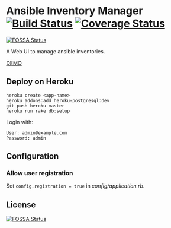 # Ansible Inventory Manager [![Build Status](https://travis-ci.org/pgolm/ansible-inventory-manager.png)](https://travis-ci.org/pgolm/ansible-inventory-manager) [![Coverage Status](https://coveralls.io/repos/pgolm/ansible-inventory-manager/badge.png?branch=master)](https://coveralls.io/r/pgolm/ansible-inventory-manager?branch=master)
[![FOSSA Status](https://app.fossa.io/api/projects/git%2Bgithub.com%2Fpgolm%2Fansible-inventory-manager.svg?type=shield)](https://app.fossa.io/projects/git%2Bgithub.com%2Fpgolm%2Fansible-inventory-manager?ref=badge_shield)

A Web UI to manage ansible inventories.

[DEMO](http://ansible-inventory-manager-demo.herokuapp.com/)

## Deploy on Heroku

```
heroku create <app-name>
heroku addons:add heroku-postgresql:dev 
git push heroku master 
heroku run rake db:setup
```

Login with:

```
User: admin@example.com
Password: admin
```

## Configuration

### Allow user registration
Set ```config.registration = true``` in *config/application.rb*.


## License
[![FOSSA Status](https://app.fossa.io/api/projects/git%2Bgithub.com%2Fpgolm%2Fansible-inventory-manager.svg?type=large)](https://app.fossa.io/projects/git%2Bgithub.com%2Fpgolm%2Fansible-inventory-manager?ref=badge_large)